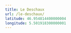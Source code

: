 ```yaml
---
title: Le Deschaux
url: /le-deschaux/
latitude: 46.954814400000004
longitude: 5.501918300000001
---
```

